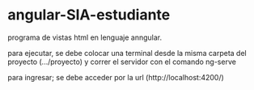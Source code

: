 # angular-SIA-estudiante

programa de vistas html en lenguaje anngular.

para ejecutar, se debe colocar una terminal desde la misma carpeta del proyecto (.../proyecto) y correr el servidor con el comando ng-serve

para ingresar; se debe acceder por la url (http://localhost:4200/)
